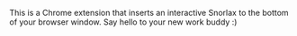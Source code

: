 This is a Chrome extension that inserts an interactive Snorlax to the bottom of your browser window.
Say hello to your new work buddy :)
